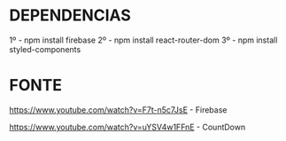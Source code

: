 # DEPENDENCIAS 

1º - npm install firebase
2º - npm install react-router-dom
3º - npm install styled-components



# FONTE 
https://www.youtube.com/watch?v=F7t-n5c7JsE - Firebase

https://www.youtube.com/watch?v=uYSV4w1FFnE - CountDown